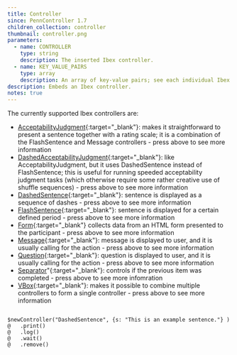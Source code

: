 ```yaml
---
title: Controller
since: PennController 1.7
children_collection: controller
thumbnail: controller.png
parameters:
  - name: CONTROLLER
    type: string
    description: The inserted Ibex controller.
  - name: KEY_VALUE_PAIRS
    type: array
    description: An array of key-value pairs; see each individual Ibex controller for details.
description: Embeds an Ibex controller.
notes: true
---
```


The currently supported Ibex controllers are:

+ [AcceptabilityJudgment](https://github.com/addrummond/ibex/blob/master/docs/manual.md#acceptabilityjudgment){:target="_blank"}:
makes it straightforward to present a sentence together with a rating scale; it is a combination of the FlashSentence and Message controllers - press above to see more information
+ [DashedAcceptabilityJudgment](https://github.com/addrummond/ibex/blob/master/docs/manual.md#dashedacceptabilityjudgment){:target="_blank"}:
like AcceptabilityJudgment, but it uses DashedSentence instead of FlashSentence; this is useful for running speeded acceptability judgment tasks (which otherwise require some rather creative use of shuffle sequences) - press above to see more information
+ [DashedSentence](https://github.com/addrummond/ibex/blob/master/docs/manual.md#dashedsentence){:target="_blank"}:
sentence is displayed as a sequence of dashes - press above to see more information
+ [FlashSentence](https://github.com/addrummond/ibex/blob/master/docs/manual.md#flashsentence){:target="_blank"}:
sentence is displayed for a certain defined period - press above to see more information
+ [Form](https://github.com/addrummond/ibex/blob/master/docs/manual.md#form){:target="_blank"}
collects data from an HTML form presented to the participant - press above to see more information
+ [Message](https://github.com/addrummond/ibex/blob/master/docs/manual.md#message){:target="_blank"}:
message is displayed to user, and it is usually calling for the action - press above to see more information
+ [Question](https://github.com/addrummond/ibex/blob/master/docs/manual.md#question){:target="_blank"}:
question is displayed to user, and it is usually calling for the action - press above to see more information
+ [Separator](https://github.com/addrummond/ibex/blob/master/docs/manual.md#separator)"{:target="_blank"}:
controls if the previous item was completed - press above to see more infomration
+ [VBox](https://github.com/addrummond/ibex/blob/master/docs/manual.md#vbox){:target="_blank"}:
makes it possible to combine multiple controllers to form a single controller - press above to see more information

<!--more-->

<pre><code class="language-diff-javascript diff-highlight try-">
$newController("DashedSentence", {s: "This is an example sentence."} )
@   .print()
@   .log()
@   .wait()
@   .remove()
</code></pre>
